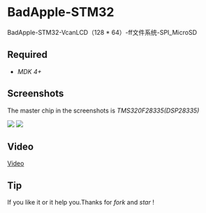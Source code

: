 # BadApple-STM32

BadApple-STM32-VcanLCD（128 * 64）-ff文件系统-SPI_MicroSD
## Required

* *MDK 4+*

## Screenshots

The master chip in the screenshots is *TMS320F28335(DSP28335)*

<img src="https://github.com/Peefy/BadApple-STM32/blob/master/screenshots/1.png"/>

<img src="https://github.com/Peefy/BadApple-STM32/blob/master/screenshots/2.png"/>

## Video

[Video](https://v.qq.com/x/page/k0394stcjw9.html)

## Tip

If you like it or it help you.Thanks for *fork* and *star* !


